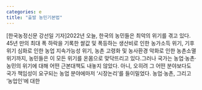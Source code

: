 ```yaml
---
categories: e
title: "출발 농민기본법"
---
```

[한국농정신문 강선일 기자]2022년 오늘, 한국의 농민들은 최악의 위기를 겪고 있다. 45년 만의 최대 폭 하락을 기록한 쌀값 및 폭등하는 생산비로 인한 농가소득 위기, 기후위기 심화로 인한 농업 지속가능성 위기, 농촌 고령화 및 농사환경 악화로 인한 농촌소멸 위기까지, 농민들은 이 모든 위기를 온몸으로 맞닥뜨리고 있다.그러나 국가는 농업·농촌·농민의 위기에 대해 어떤 근본대책도 내놓지 않았다. 아니, 오히려 그 어떤 분야보다도 국가 책임성이 요구되는 농업 분야에마저 ‘시장논리’를 들이밀었다. 농업·농촌, 그리고 ‘농업인’에 대한